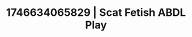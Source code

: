 ---
categories:
- BDSM whisper
- AI-generated
- Erogenous zones
- Non-binary beauty
- Digital dominatrix
- Erotic duality
- ASMR
- Cosplay
image: /assets/images/1746634065829.jpg
layout: post
seo:
  description: Featured content with sensual ABDL Play, Scat Fetish. HD images available.
  keywords: ABDL Play, Scat Fetish
  og_image: /assets/images/1746634065829.jpg
  schema_type: VisualArtwork
tags:
- ABDL Play
- Scat Fetish
- '#1746634065829'
title: 1746634065829 | Scat Fetish ABDL Play
---
